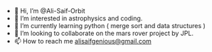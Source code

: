 - 👋 Hi, I’m @Ali-Saif-Orbit
- 👀 I’m interested in astrophysics and coding.
- 🌱 I’m currently learning python ( merge sort and data structures )
- 💞️ I’m looking to collaborate on the mars rover project by JPL.
- 📫 How to reach me alisaifgenious@gmail.com

<!---
Ali-Saif-Orbit/Ali-Saif-Orbit is a ✨ special ✨ repository because its `README.md` (this file) appears on your GitHub profile.
You can click the Preview link to take a look at your changes.
--->
